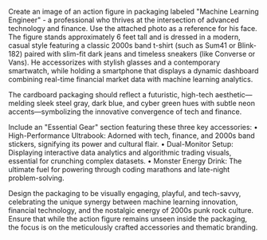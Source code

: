 Create an image of an action figure in packaging labeled "Machine Learning Engineer" - a professional who thrives at the intersection of advanced technology and finance. Use the attached photo as a reference for his face. The figure stands approximately 6 feet tall and is dressed in a modern, casual style featuring a classic 2000s band t-shirt (such as Sum41 or Blink-182) paired with slim-fit dark jeans and timeless sneakers (like Converse or Vans). He accessorizes with stylish glasses and a contemporary smartwatch, while holding a smartphone that displays a dynamic dashboard combining real-time financial market data with machine learning analytics.

The cardboard packaging should reflect a futuristic, high-tech aesthetic—melding sleek steel gray, dark blue, and cyber green hues with subtle neon accents—symbolizing the innovative convergence of tech and finance.

Include an "Essential Gear" section featuring these three key accessories:
• High-Performance Ultrabook: Adorned with tech, finance, and 2000s band stickers, signifying its power and cultural flair.
• Dual-Monitor Setup: Displaying interactive data analytics and algorithmic trading visuals, essential for crunching complex datasets.
• Monster Energy Drink: The ultimate fuel for powering through coding marathons and late-night problem-solving.

Design the packaging to be visually engaging, playful, and tech-savvy, celebrating the unique synergy between machine learning innovation, financial technology, and the nostalgic energy of 2000s punk rock culture. Ensure that while the action figure remains unseen inside the packaging, the focus is on the meticulously crafted accessories and thematic branding.